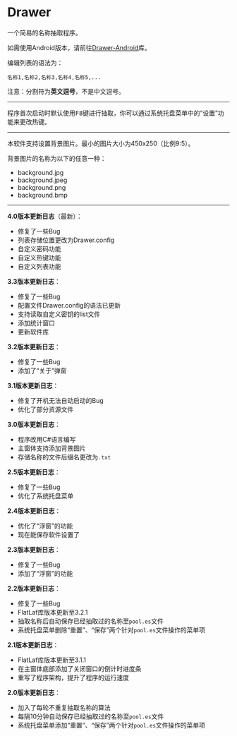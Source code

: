 # Drawer

一个简易的名称抽取程序。

如需使用Android版本，请前往[Drawer-Android](https://github.com/YuXiang187/Drawer-Android)库。

编辑列表的语法为：

```
名称1,名称2,名称3,名称4,名称5,...
```

注意：分割符为**英文逗号**，不是中文逗号。

---

程序首次启动时默认使用<kbd>F8</kbd>键进行抽取，你可以通过系统托盘菜单中的“设置”功能来更改热键。

---

本软件支持设置背景图片。最小的图片大小为450x250（比例9:5）。

背景图片的名称为以下的任意一种：

* background.jpg
* background.jpeg
* background.png
* background.bmp

---

**4.0版本更新日志**（最新）：

* 修复了一些Bug
* 列表存储位置更改为Drawer.config
* 自定义密码功能
* 自定义热键功能
* 自定义列表功能

**3.3版本更新日志**：

* 修复了一些Bug
* 配置文件Drawer.config的语法已更新
* 支持读取自定义密钥的list文件
* 添加统计窗口
* 更新软件库

**3.2版本更新日志**：

* 修复了一些Bug
* 添加了“关于”弹窗

**3.1版本更新日志**：

* 修复了开机无法自动启动的Bug
* 优化了部分资源文件

**3.0版本更新日志**：

* 程序改用C#语言编写
* 主窗体支持添加背景图片
* 存储名称的文件后缀名更改为`.txt`

**2.5版本更新日志**：

* 修复了一些Bug
* 优化了系统托盘菜单

**2.4版本更新日志**：

* 优化了“浮窗”的功能
* 现在能保存软件设置了

**2.3版本更新日志**：

* 修复了一些Bug
* 添加了“浮窗”的功能

**2.2版本更新日志**：

* 修复了一些Bug
* FlatLaf库版本更新至3.2.1
* 抽取名称后自动保存已经抽取过的名称至`pool.es`文件
* 系统托盘菜单删除“重置”、“保存”两个针对`pool.es`文件操作的菜单项

**2.1版本更新日志**：

* FlatLaf库版本更新至3.1.1
* 在主窗体底部添加了关闭窗口的倒计时进度条
* 重写了程序架构，提升了程序的运行速度

**2.0版本更新日志**：

* 加入了每轮不重复抽取名称的算法
* 每隔10分钟自动保存已经抽取过的名称至`pool.es`文件
* 系统托盘菜单添加“重置”、“保存”两个针对`pool.es`文件操作的菜单项
